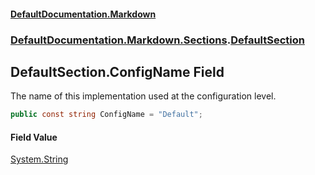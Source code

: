 #### [DefaultDocumentation\.Markdown](../../../../index.md 'index')
### [DefaultDocumentation\.Markdown\.Sections](../../../../index.md#DefaultDocumentation.Markdown.Sections 'DefaultDocumentation\.Markdown\.Sections').[DefaultSection](index.md 'DefaultDocumentation\.Markdown\.Sections\.DefaultSection')

## DefaultSection\.ConfigName Field

The name of this implementation used at the configuration level\.

```csharp
public const string ConfigName = "Default";
```

#### Field Value
[System\.String](https://docs.microsoft.com/en-us/dotnet/api/System.String 'System\.String')